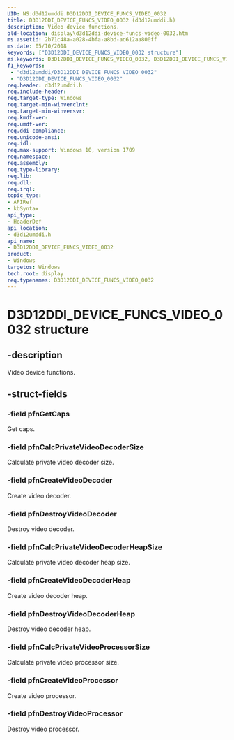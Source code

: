 ```yaml
---
UID: NS:d3d12umddi.D3D12DDI_DEVICE_FUNCS_VIDEO_0032
title: D3D12DDI_DEVICE_FUNCS_VIDEO_0032 (d3d12umddi.h)
description: Video device functions.
old-location: display\d3d12ddi-device-funcs-video-0032.htm
ms.assetid: 2b71c48a-a028-4bfa-a8bd-ad612aa800ff
ms.date: 05/10/2018
keywords: ["D3D12DDI_DEVICE_FUNCS_VIDEO_0032 structure"]
ms.keywords: D3D12DDI_DEVICE_FUNCS_VIDEO_0032, D3D12DDI_DEVICE_FUNCS_VIDEO_0032 structure [Display Devices], d3d12umddi/D3D12DDI_DEVICE_FUNCS_VIDEO_0032, display.d3d12ddi-device-funcs-video-0032
f1_keywords:
 - "d3d12umddi/D3D12DDI_DEVICE_FUNCS_VIDEO_0032"
 - "D3D12DDI_DEVICE_FUNCS_VIDEO_0032"
req.header: d3d12umddi.h
req.include-header:
req.target-type: Windows
req.target-min-winverclnt:
req.target-min-winversvr:
req.kmdf-ver:
req.umdf-ver:
req.ddi-compliance:
req.unicode-ansi:
req.idl:
req.max-support: Windows 10, version 1709
req.namespace:
req.assembly:
req.type-library:
req.lib:
req.dll:
req.irql:
topic_type:
- APIRef
- kbSyntax
api_type:
- HeaderDef
api_location:
- d3d12umddi.h
api_name:
- D3D12DDI_DEVICE_FUNCS_VIDEO_0032
product:
- Windows
targetos: Windows
tech.root: display
req.typenames: D3D12DDI_DEVICE_FUNCS_VIDEO_0032
---
```


# D3D12DDI_DEVICE_FUNCS_VIDEO_0032 structure


## -description


Video device functions.


## -struct-fields




### -field pfnGetCaps

Get caps.


### -field pfnCalcPrivateVideoDecoderSize

Calculate private video decoder size.


### -field pfnCreateVideoDecoder

Create video decoder.


### -field pfnDestroyVideoDecoder

Destroy video decoder.


### -field pfnCalcPrivateVideoDecoderHeapSize

Calculate private video decoder heap size.


### -field pfnCreateVideoDecoderHeap

Create video decoder heap.


### -field pfnDestroyVideoDecoderHeap

Destroy video decoder heap.


### -field pfnCalcPrivateVideoProcessorSize

Calculate private video processor size.


### -field pfnCreateVideoProcessor

Create video processor.


### -field pfnDestroyVideoProcessor

Destroy video processor.

